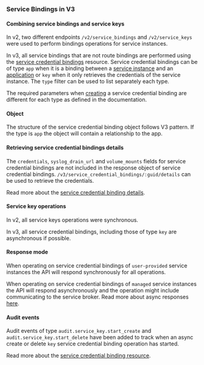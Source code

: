 ### Service Bindings in V3

#### Combining service bindings and service keys

In v2, two different endpoints `/v2/service_bindings` and `/v2/service_keys`
were used to perform bindings operations for service instances.

In v3, all service bindings that are not route bindings are performed using the [service credential bindings](#service-credential-binding) resource.
Service credential bindings can be of type `app` when it is a binding between a [service instance](#service-instances) and an [application](#apps)
or `key` when it only retrieves the credentials of the service instance. 
The `type` filter can be used to list separately each type.

The required parameters when [creating](#create-a-service-credential-binding) 
a service credential binding are different for each type as defined in the documentation. 

#### Object

The structure of the service credential binding object follows V3 pattern.
If the type is `app` the object will contain a relationship to the app.

#### Retrieving service credential bindings details

The `credentials`, `syslog_drain_url` and `volume_mounts` fields for service credential bindings are not included in the response object of service credential bindings.
`/v3/service_credential_bindings/:guid/details` can be used to retrieve the credentials. 

Read more about the [service credential binding details](#get-a-service-credential-binding-details).

#### Service key operations

In v2, all service keys operations were synchronous.

In v3, all service credential bindings, including those of type `key` are asynchronous if possible.

#### Response mode

When operating on service credential bindings of `user-provided` service instances the API will respond synchronously for all operations.

When operating on service credential bindings of `managed` service instances the API will respond asynchronously and the operation might include communicating to the service broker. Read more about async responses [here](#asynchronous-operations).

#### Audit events

Audit events of type `audit.service_key.start_create` and  `audit.service_key.start_delete` have been added to track when 
an async create or delete `key` service credential binding operation has started. 

Read more about the [service credential binding resource](#service-credential-binding).
